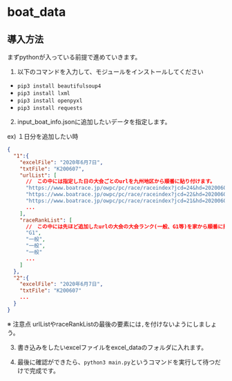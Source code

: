 # boat_data

## 導入方法
まずpythonが入っている前提で進めていきます。

1. 以下のコマンドを入力して、モジュールをインストールしてください
 - `pip3 install beautifulsoup4`
 - `pip3 install lxml`
 - `pip3 install openpyxl`
 - `pip3 install requests`

2. input_boat_info.jsonに追加したいデータを指定します。

ex) １日分を追加したい時
```json
{
  "1":{
    "excelFile": "2020年6月7日",
    "txtFile": "K200607",
    "urlList": [
      //　この中には指定した日の大会ごとのurlを九州地区から順番に貼り付けます。
      "https://www.boatrace.jp/owpc/pc/race/raceindex?jcd=24&hd=20200607",
      "https://www.boatrace.jp/owpc/pc/race/raceindex?jcd=22&hd=20200607",
      "https://www.boatrace.jp/owpc/pc/race/raceindex?jcd=21&hd=20200607"
      ...
    ],
    "raceRankList": [
      //　この中には先ほど追加したurlの大会の大会ランク(一般、G1等)を家から順番に指定していきます。
      "G1",
      "一般",
      "一般",
      "一般"
      ...
    ]
  },
  "2":{
    "excelFile": "2020年6月7日",
    "txtFile": "K200607"
    ...
  }
}
```

※ 注意点
urlListやraceRankListの最後の要素には`,`を付けないようにしましょう。


3. 書き込みをしたいexcelファイルをexcel_dataのフォルダに入れます。

4. 最後に確認ができたら、`python3 main.py`というコマンドを実行して待つだけで完成です。

```
